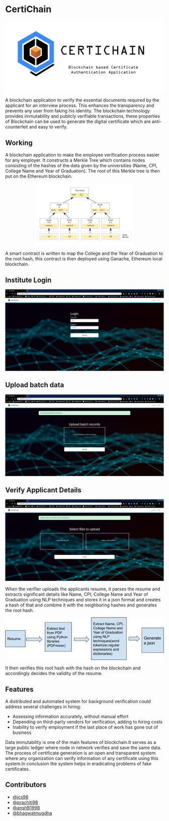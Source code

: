 # CertiChain

<p align="center">
 <img  src="./static/images/logoname.jpg" alt="logo">
</p>

A blockchain application to verify the essential documents required by the applicant for an interview process. This enhances the transparency and prevents any user from faking his identity. The blockchain technology provides immutability and publicly verifiable transactions, these  properties  of  Blockchain  can  be  used  to  generate  the  digital  certificate  which are  anti-counterfeit  and easy to verify.


## Working 
A blockchain application to make the employee verification process easier for any employer. It constructs a Merkle Tree which contains nodes consisting of the hashes of the data given by the universities (Name, CPI, College Name and Year of Graduation). The root of this Merkle tree is then put on the Ethereum blockchain.

<p align="center">
 <img  src="./static/images/Hash_Tree.png" alt="Merkle Tree">
</p>

A smart contract is written to map the College and the Year of Graduation to the root hash, this contract is then deployed using Ganache, Ethereum local blockchain. 

## Institute Login
<p align="center">
 <img  src="./static/images/screenshots/login.png" alt="screenshot">
</p>

## Upload batch data
<p align="center">
 <img  src="./static/images/screenshots/upload.png" alt="screenshot">
</p>

## Verify Applicant Details 
<p align="center">
 <img  src="./static/images/screenshots/verify.png" alt="screenshot">
</p> 

When the verifier uploads the applicants resume, it parses the resume and extracts significant details like Name, CPI, College Name and Year of Graduation using NLP techniques and stores it in a json format and creates a hash of that and combine it with the neighboring hashes and generates the root hash. 

<p align="center">
 <img  src="./static/images/resumeparser.png" alt="Merkle Tree">
</p>

It then verifies this root hash with the hash on the blockchain and accordingly decides the validity of the resume.

## Features
A distributed and automated system for background verification could address several challenges in hiring:
   * Assessing information accurately, without manual effort
   * Depending on third-party vendors for verification, adding to hiring costs
   * Inability to verify employment if the last place of work has gone out of business


Data  immutability  is  one  of  the  main features of blockchain.It  serves  as  a large  public ledger  where node  in network  verifies and save the same data. The process of certificate generation is an open and transparent system where any organization can verify information of any certificate using this system.In conclusion the system helps in eradicating problems of fake certificates.


## Contributors
- [@jcs98](https://github.com/jcs98)
- [@prachiti98  ](https://github.com/prachiti98)
- [@anshB1998 ](https://github.com/anshB1998)
- [@bhagwatmugdha](https://github.com/bhagwatmugdha)
